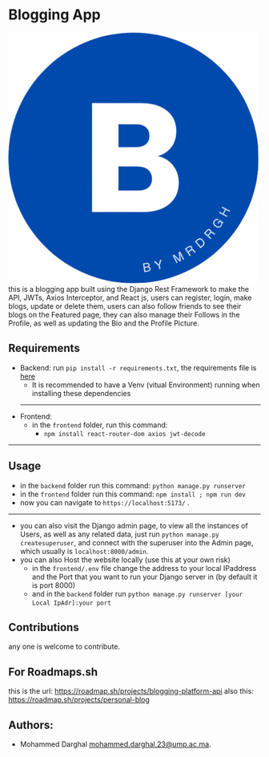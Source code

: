 # Blogging App
![Blogging](https://github.com/Mrdrgh/Django_Pjs/blob/main/Blogging/frontend/public/b(2)-vmake.png)<br>
this is a blogging app built using the Django Rest Framework to make the API, JWTs, Axios Interceptor, and React js, users can register, login, make blogs, update or delete them, users can also follow friends to see their blogs on the Featured page, they can also manage their Follows in the Profile, as well as updating the Bio and the Profile Picture.

## Requirements
- Backend: run ```pip install -r requirements.txt```, the requirements file is [here](https://github.com/Mrdrgh/BloggingApp/blob/master/backend/requirements.txt)
  - It is recommended to have a Venv (vitual Environment) running when installing these dependencies
  ---
- Frontend:
  - in the `frontend` folder, run this command:
    - ```npm install react-router-dom axios jwt-decode```

---
## Usage
- in the `backend` folder run this command: ```python manage.py runserver```
- in the `frontend` folder run this command: ```npm install ; npm run dev```
- now you can navigate to `https://localhost:5173/` .
---
- you can also visit the Django admin page, to view all the instances of Users, as well as any related data, just run ```python manage.py createsuperuser```, and connect with the superuser into the Admin page, which usually is `localhost:8000/admin`.
- you can also Host the website locally (use this at your own risk)
  - in the `frontend/.env` file change the address to your local IPaddress and the Port that you want to run your Django server in (by default it is port 8000)
  - and in the `backend` folder run ```python manage.py runserver [your Local IpAdr]:your port```

## Contributions
any one is welcome to contribute.
## For Roadmaps.sh
this is the url: https://roadmap.sh/projects/blogging-platform-api
also this: https://roadmap.sh/projects/personal-blog
## Authors:
- Mohammed Darghal <mohammed.darghal.23@ump.ac.ma>.
